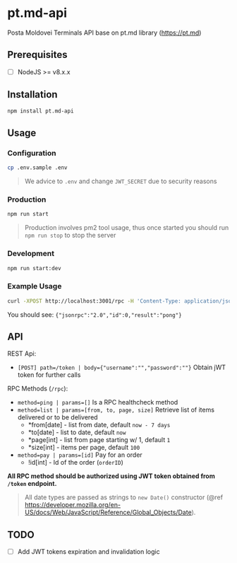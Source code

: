 # pt.md-api
Posta Moldovei Terminals API base on pt.md library (https://pt.md)

## Prerequisites

- [ ] NodeJS >= v8.x.x

## Installation

```bash
npm install pt.md-api
```

## Usage

### Configuration

```bash
cp .env.sample .env
```

> We advice to `.env` and change `JWT_SECRET` due to security reasons

### Production

```bash
npm run start
```

> Production involves pm2 tool usage, thus once started you should run `npm run stop` to stop the server

### Development

```bash
npm run start:dev
```

### Example Usage

```bash
curl -XPOST http://localhost:3001/rpc -H 'Content-Type: application/json' -H 'Authorization: Bearer your-jwt-token' -d '{"jsonrpc":"2.0","method":"ping","params":[],"id":0}'
```

You should see: `{"jsonrpc":"2.0","id":0,"result":"pong"}`

## API

REST Api:

- `[POST] path=/token | body={"username":"","password":""}` Obtain jWT token for further calls

RPC Methods (`/rpc`):

- `method=ping | params=[]` Is a RPC healthcheck method
- `method=list | params=[from, to, page, size]` Retrieve list of items delivered or to be delivered
  - *from[date] - list from date, default `now - 7 days`
  - *to[date] - list to date, default `now`
  - *page[int] - list from page starting w/ 1, default `1`
  - *size[int] - items per page, default `100`
- `method=pay | params=[id]` Pay for an order
  - !id[int] - Id of the order (`orderID`)

**All RPC method should be authorized using JWT token obtained from `/token` endpoint.**

> All date types are passed as strings to `new Date()` constructor (@ref https://developer.mozilla.org/en-US/docs/Web/JavaScript/Reference/Global_Objects/Date).

## TODO

- [ ] Add JWT tokens expiration and invalidation logic
